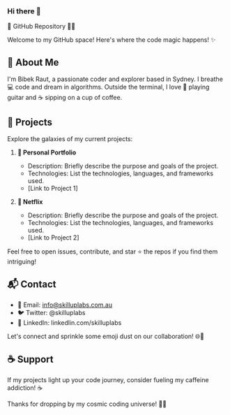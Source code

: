 ### Hi there 👋

 👋 GitHub Repository 👨‍💻

Welcome to my GitHub space! Here's where the code magic happens! ✨

## 🚀 About Me

I'm Bibek Raut, a passionate coder and explorer based in Sydney. I breathe 💻 code and dream in algorithms. Outside the terminal, I love 🎸 playing guitar and ☕ sipping on a cup of coffee.

## 🌟 Projects

Explore the galaxies of my current projects:

1. **🚀 Personal Portfolio**
   - Description: Briefly describe the purpose and goals of the project.
   - Technologies: List the technologies, languages, and frameworks used.
   - [Link to Project 1]

2. **🌈 Netflix**
   - Description: Briefly describe the purpose and goals of the project.
   - Technologies: List the technologies, languages, and frameworks used.
   - [Link to Project 2]

Feel free to open issues, contribute, and star ⭐ the repos if you find them intriguing!

## 📬 Contact

- 📧 Email: info@skilluplabs.com.au
- 🐦 Twitter: @skilluplabs
- 🔗 LinkedIn: linkedlin.com/skilluplabs

Let's connect and sprinkle some emoji dust on our collaboration! 🌐💬

## ☕ Support

If my projects light up your code journey, consider fueling my caffeine addiction! ☕️

Thanks for dropping by my cosmic coding universe! 🚀✨

